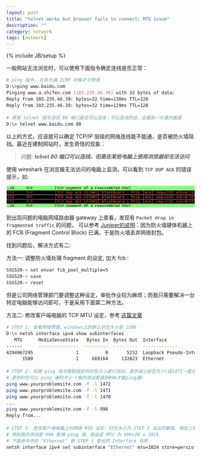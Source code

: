 ```yaml
---
layout: post
title: "telnet works but browser fails to connect: MTU issue"
description: ""
category: network
tags: [network]
---
```

{% include JB/setup %}

一般网站无法浏览时，可以使用下面指令确定连线是否正常：

```bash
# ping 指令, 在有开通 ICMP 时候才可使用
D:\>ping www.baidu.com
Pinging www.a.shifen.com [103.235.46.39] with 32 bytes of data:
Reply from 103.235.46.39: bytes=32 time=130ms TTL=128
Reply from 103.235.46.39: bytes=32 time=129ms TTL=128

# 再用 telnet 指令测试 80 端口是否可以连线；可以连线的话，会看到一片黑的画面
D:\> telnet www.baidu.com 80
```

以上的方式，应该就可以确定 TCP/IP 层级的网络连线能不能通，是否被防火墙阻挡。最近在建制网站时，发生奇怪的现象：

> 问题: ***telnet 80 端口可以连线，但是在某些电脑上使用浏览器却无法访问***

使用 wireshark 在浏览器无法访问的电脑上监测，可以看到 `TCP DUP ACK` 的错误提示，如:

![alt text][img-winshark]

到出现问题的电脑网域路由器 gateway 上查看，发现有 `Packet drop in fragmented traffic` 的问题，
可以参考 [Juniper的说明](https://kb.juniper.net/InfoCenter/index?page=content&id=KB23056)：因为防火墙硬体机器上的 FCB (Fragment Control Block) 已满，于是防火墙丢弃网络封包。

找到问题后，解决方式有二:

方法一: 调整防火墙处理 fragment 的设定, 加大 fcb : 

```bash
SSG520-> set envar fcb_pool_multiple=5
SSG520-> save
SSG520-> reset
```

但是公司网络管理部门要调整这种设定，审批作业较为麻烦；而我只需要解决一台特定电脑能够访问即可，于是采用下面第二种方法。

方法二: 修改客户端电脑的 TCP MTU 设定，参考 [这篇文章](http://www.richard-slater.co.uk/archives/2009/10/23/change-your-mtu-under-vista-windows-7-or-windows-8/)

```bash
# STEP 1: 查看网络界面，windows上的默认封包大小是 1500
D:\> netsh interface ipv4 show subinterfaces
   MTU      MediaSenseState   Bytes In  Bytes Out  Interface
------      ---------------  ---------  ---------  -------------
4294967295                1          0       5232  Loopback Pseudo-Interface 1
      1500                1     669164     132823  Ethernet

# STEP 2: 利用 ping 指令限制固定的封包大小进行测试，逐步减小封包大小(由1472一直递减)，
# 直到封包可以 ping 通的大小 (我的测试是直到996才能ping通)
ping www.yourproblemsite.com -f -l 1472
ping www.yourproblemsite.com -f -l 1471
ping www.yourproblemsite.com -f -l 1470
...
ping www.yourproblemsite.com -f -l 996
Reply from...

# STEP 3: 更改客户端电脑上的网络 MTU 设定，封包大小为 STEP 2 试出的数值，再加上封包 header 大小 28。
# 例如我的测试是 996 能够 ping 通，就设定 MTU 为 996+28 = 1024
# 下面命令中的 "Ethernet" 是 STEP 1 查出的 Interface 名称
netsh interface ipv4 set subinterface "Ethernet" mtu=1024 store=persistent


```
    

[img-winshark]: /assets/img/2015-07/20150701_winshark_tcp_dup_ack.png
